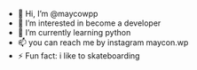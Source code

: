 - 👋 Hi, I’m @maycowpp
- 👀 I’m interested in become a developer 
- 🌱 I’m currently learning python
- 📫 you can reach me by instagram maycon.wp
- ⚡ Fun fact: i like to skateboarding 
